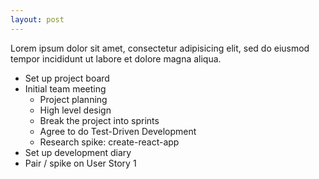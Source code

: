 ```yaml
---
layout: post
---
```


Lorem ipsum dolor sit amet, consectetur adipisicing elit, sed do eiusmod tempor incididunt ut labore et dolore magna aliqua.

- Set up project board
- Initial team meeting
  - Project planning
  - High level design
  - Break the project into sprints
  - Agree to do Test-Driven Development
  - Research spike: create-react-app
- Set up development diary
- Pair / spike on User Story 1
